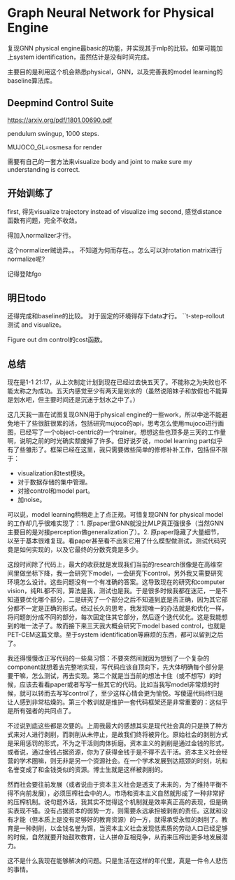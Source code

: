 # Graph Neural Network for Physical Engine

复现GNN physical engine最basic的功能，并实现其于mlp的比较。如果可能加上system identification，虽然估计是没有时间完成。

主要目的是利用这个机会熟悉physical，GNN，以及完善我的model learning的baseline算法库。


## Deepmind Control Suite

https://arxiv.org/pdf/1801.00690.pdf

pendulum swingup, 1000 steps.

MUJOCO_GL=osmesa for render

需要有自己的一套方法来visualize body and joint to make sure my understanding is correct.


## 开始训练了
first, 得先visualize trajectory instead of visualize img
second, 感觉distance函数有问题，完全不收敛。

得加入normalizer才行。

这个normalizer贼诡异。。
不知道为何而存在。。怎么可以对rotation matrix进行normalize呢?

记得登陆fgo

## 明日todo
还得完成和baseline的比较。
对于固定的环境得存下data才行。
``t-step-rollout 测试 and visualize。

Figure out dm control的cost函数。


## 总结
现在是1-1 21:17，从上次制定计划到现在已经过去快五天了。不能称之为失败也不能太称之为成功。五天内感觉至少有两天是划水的（虽然说陪妹子和放假也不能算是划水吧，但主要时间还是沉迷于划水之中了。）

这几天我一直在试图复现GNN用于physical engine的一些work，所以中途不能避免地干了些很脏很累的活，包括研究mujoco的api，思考怎么使用mujoco进行画图，已经写了一个object-centric的一个trainer。想想这些也顶多是三天的工作量啊，说明之前的时光确实颓废掉了许多。但好说歹说，model learning part似乎有了些雏形了。框架已经在这里，我只需要做些简单的修修补补工作，包括但不限于：
- visualization和test模块。
- 对于数据存储的集中管理。
- 对接control和model part。
- 加noise。

可以说，model learning稍稍走上了点正规。可惜复现GNN for physical model的工作却几乎很难实现了：1. 原paper里GNN就没比MLP真正强很多（当然GNN主要目的是对接perception做generalization了）。2. 原paper隐藏了大量细节，以至于基本很难复现。看paper甚至看不出来它用了什么模型做测试，测试代码究竟是如何实现的，以及它最终的分数究竟是多少。

这段时间除了代码上，最大的收获就是发现我们当前的research很像是在高维空间里做坐标下降，我一会研究下model，一会研究下control，另外我又需要研究环境怎么设计。这些问题没有一个有准确的答案。这导致现在的研究和computer vision，纯RL都不同，算法是我，测试也是我。于是很多时候我都在迷茫，一是不知道要优化哪个部分，二是研究了一个部分之后不知道到底是否正确，因为其它部分都不一定是正确的形式。经过长久的思考，我发现唯一的办法就是和优化一样，将问题剖分成不同的部分，每次固定住其它部分，然后逐个迭代优化。这是我能想到的唯一法子了。故而接下来三天我大概会研究下model based control，也就是PET-CEM这篇文章。至于system identification等麻烦的东西，都可以留到之后了。

我还得慢慢改正写代码的一些臭习惯：不要突然间就因为想到了一个复杂的component就想着去完整地实现，写代码应该自顶向下，先大体明确每个部分是要干嘛，怎么测试，再去实现。第二个就是当当前的想法卡住（或不想写）的时候，应该去看看paper或者写写一些其它的代码。比如当我写model非常烦的时候，就可以转而去写写control了，至少这样心情会更为愉悦。写傻逼代码终归是让人感到非常枯燥的。第三个教训就是维护一套代码框架还是非常重要的：这似乎是所有强者的共同点了。

不过说到底这些都是次要的。上周我最大的感想其实是现代社会真的只是换了种方式来对人进行剥削，而剥削从未停止，是故我们终将被异化。原始社会的剥削方式是采用惩罚的形式，不为之干活则肉体折磨。资本主义的剥削是通过金钱的形式，或者说，通过金钱占据资源，你为了获得金钱于是不得不去干活。资本主义社会经营的学术圈嘛，则无非是另一个资源社会。在一个学术发展到达瓶颈的时刻，坑和名誉变成了和金钱类似的资源。博士生就是这样被剥削的。

然而社会要往前发展（或者说由于资本主义社会是透支了未来的，为了维持平衡不得不向前发展），必须压榨社会中的人。市场和资本主义自然就形成了一种非常好的压榨机制。说句题外话，我其实不觉得这个机制就是效率真正高的表现，但是确实表现不错。没有占据资本的弱势一方，则需要永远承担被剥削的责任。这就和没有才能（但本质上是没有足够好的教育资源）的一方，就得承受永恒的剥削了。教育是一种剥削，以金钱名誉为饵，当资本主义社会发现低素质的劳动人口已经足够的时候，自然就要开始鼓吹教育，让人拼命互相竞争，从而来压榨出更多地发展潜力。

这不是什么我现在能够解决的问题。只是生活在这样的年代里，真是一件令人悲伤的事情。
